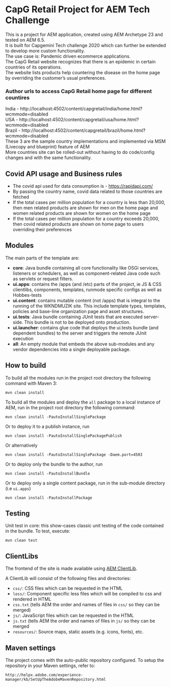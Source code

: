 # CapG Retail Project for AEM Tech Challenge

This is a project for AEM application, created using AEM Archetype 23 and tested on AEM 6.5.    
It is built for Capgemini Tech challenge 2020 which can further be extended to develop more custom functionality.    
The use case is: Pandemic driven ecommerce applications.  
The CapG Retail website recognizes that there is an epidemic in certain countries of its operations.  
The website lists products help countering the disease on the home page by overriding the customer’s usual preferences.  

### Author urls to access CapG Retail home page for different countires
India - http://localhost:4502/content/capgretail/india/home.html?wcmmode=disabled  
USA - http://localhost:4502/content/capgretail/usa/home.html?wcmmode=disabled  
Brazil - http://localhost:4502/content/capgretail/brazil/home.html?wcmmode=disabled  
These 3 are the sample country implementations and implemented via MSM (Livecopy and blueprint) feature of AEM  
More countries site can be rolled-out without having to do code/config changes and with the same functionality. 

## Covid API usage and Business rules

* The covid api used for data consumption is - https://rapidapi.com/
* By passing the country name, covid data related to those countries are fetched
* If the total cases per million population for a country is less than 20,000, then men related products are shown for men on the home page and women related products are shown for women on the home page
* If the total cases per million population for a country exceeds 20,000, then covid related products are shown on home page to users overriding their preferences

## Modules

The main parts of the template are:

* **core**: Java bundle containing all core functionality like OSGi services, listeners or schedulers, as well as component-related Java code such as servlets or request filters.
* **ui.apps**: contains the /apps (and /etc) parts of the project, ie JS & CSS clientlibs, components, templates, runmode specific configs as well as Hobbes-tests
* **ui.content**: contains mutable content (not /apps) that is integral to the running of the WKNDMUZIK site. This include template types, templates, policies and base-line organization page and asset structures.
* **ui.tests**: Java bundle containing JUnit tests that are executed server-side. This bundle is not to be deployed onto production.
* **ui.launcher**: contains glue code that deploys the ui.tests bundle (and dependent bundles) to the server and triggers the remote JUnit execution
* **all**: An empty module that embeds the above sub-modules and any vendor dependencies into a single deployable package.

## How to build

To build all the modules run in the project root directory the following command with Maven 3:

    mvn clean install

To build all the modules and deploy the `all` package to a local instance of AEM, run in the project root directory the following command:

    mvn clean install -PautoInstallSinglePackage

Or to deploy it to a publish instance, run

    mvn clean install -PautoInstallSinglePackagePublish

Or alternatively

    mvn clean install -PautoInstallSinglePackage -Daem.port=4503

Or to deploy only the bundle to the author, run

    mvn clean install -PautoInstallBundle

Or to deploy only a single content package, run in the sub-module directory (i.e `ui.apps`)

    mvn clean install -PautoInstallPackage

## Testing

Unit test in core: this show-cases classic unit testing of the code contained in the bundle. To test, execute:

    mvn clean test

## ClientLibs

The frontend of the site is made available using [AEM ClientLib](https://helpx.adobe.com/experience-manager/6-5/sites/developing/using/clientlibs.html). 

A ClientLib will consist of the following files and directories:

- `css/`: CSS files which can be requested in the HTML
- `less/`: Component specific less files which will be compiled to css and rendered in HTML
- `css.txt` (tells AEM the order and names of files in `css/` so they can be merged)
- `js/`: JavaScript files which can be requested in the HTML
- `js.txt` (tells AEM the order and names of files in `js/` so they can be merged
- `resources/`: Source maps, static assets (e.g. icons, fonts), etc.

## Maven settings

The project comes with the auto-public repository configured. To setup the repository in your Maven settings, refer to:

    http://helpx.adobe.com/experience-manager/kb/SetUpTheAdobeMavenRepository.html
